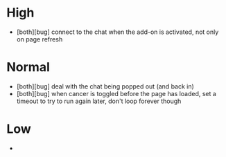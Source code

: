 # High
  - [both][bug] connect to the chat when the add-on is activated, not only on page refresh

# Normal
  - [both][bug] deal with the chat being popped out (and back in)
  - [both][bug] when cancer is toggled before the page has loaded, set a timeout to try to run again later, don't loop forever though

# Low
  -
